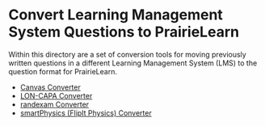 # Convert Learning Management System Questions to PrairieLearn

Within this directory are a set of conversion tools for moving previously written questions
in a different Learning Management System (LMS) to the question format for PrairieLearn.

- [Canvas Converter](./canvas/)
- [LON-CAPA Converter](./lon-capa/)
- [randexam Converter](./randexam/)
- [smartPhysics (FlipIt Physics) Converter](./smart-physics/)
